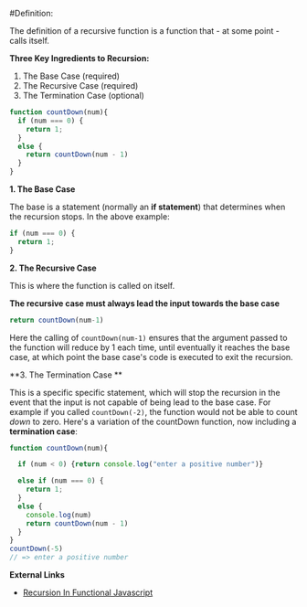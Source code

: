 #Definition:

The definition of a recursive function is a function that - at some point - calls itself.

**Three Key Ingredients to Recursion:**

  1. The Base Case (required)
  2. The Recursive Case (required)
  3. The Termination Case (optional)


```javascript
function countDown(num){
  if (num === 0) {
    return 1;
  }
  else {
    return countDown(num - 1)
  }
}
```

**1. The Base Case**

The base is a statement (normally an **if statement**) that determines when the recursion stops. In the above example:

```javascript
if (num === 0) {
  return 1;
}
```

**2. The Recursive Case**

This is where the function is called on itself.

**The recursive case must always lead the input towards the base case**

```javascript
return countDown(num-1)
```

Here the calling of ```countDown(num-1)``` ensures that the argument passed to the function will reduce by 1 each time, until eventually it reaches the base case, at which point the base case's code is executed to exit the recursion.

**3. The Termination Case **

This is a specific specific statement, which will stop the recursion in the event that the input is not capable of being lead to the base case. For example if you called ```countDown(-2)```, the function would not be able to count *down* to zero. Here's a variation of the countDown function, now including a **termination case**:

```javascript
function countDown(num){

  if (num < 0) {return console.log("enter a positive number")}

  else if (num === 0) {
    return 1;
  }
  else {
    console.log(num)
    return countDown(num - 1)
  }
}
countDown(-5)
// => enter a positive number
```

**External Links**

- [Recursion In Functional Javascript](https://www.sitepoint.com/recursion-functional-javascript/)
